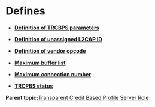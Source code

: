 # Defines

-   **[Definition of TRCBPS parameters](GUID-86DCEFDA-A388-4AF9-96D8-947AB6C22F1D.md)**  

-   **[Definition of unassigned L2CAP ID](GUID-2D261F80-1DC5-4F30-8B46-68182FA5D00E.md)**  

-   **[Definition of vendor opcode](GUID-F9AB5FF3-9059-497C-9F6C-E68EF7C0CD49.md)**  

-   **[Maximum buffer list](GUID-67B09842-7F50-4613-AAFC-31CE10F36B4E.md)**  

-   **[Maximum connection number](GUID-2DA39EC4-CB5E-4303-9E76-61089619ED52.md)**  

-   **[TRCPBS status](GUID-2CDEEADD-6AC4-4518-B243-FC41FDA47A88.md)**  


**Parent topic:**[Transparent Credit Based Profile Server Role](GUID-AD5EEF87-16A7-4E5C-95AB-2B616C0EC809.md)

